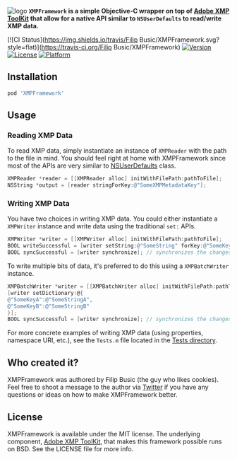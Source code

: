 ![logo][1]
__`XMPFramework` is a simple Objective-C wrapper on top of [Adobe XMP ToolKit][2] that allow for a native API similar to `NSUserDefaults` to read/write XMP data.__

[![CI Status](https://img.shields.io/travis/Filip Busic/XMPFramework.svg?style=flat)](https://travis-ci.org/Filip Busic/XMPFramework)
[![Version](https://img.shields.io/cocoapods/v/XMPFramework.svg?style=flat)](https://cocoapods.org/pods/XMPFramework)
[![License](https://img.shields.io/cocoapods/l/XMPFramework.svg?style=flat)](https://cocoapods.org/pods/XMPFramework)
[![Platform](https://img.shields.io/cocoapods/p/XMPFramework.svg?style=flat)](https://cocoapods.org/pods/XMPFramework)

## Installation
```ruby
pod 'XMPFramework'
```

## Usage

### Reading XMP Data

To read XMP data, simply instantiate an instance of `XMPReader` with the path to the file in mind. You should feel right at home with XMPFramework since most of the APIs are very similar to [NSUserDefaults][4] class.
```objective-c
XMPReader *reader = [[XMPReader alloc] initWithFilePath:pathToFile];
NSString *output = [reader stringForKey:@"SomeXMPMetadataKey"];
```

### Writing XMP Data

You have two choices in writing XMP data. You could either instantiate a `XMPWriter` instance and write data using the traditional `set:` APIs.
```objective-c
XMPWriter *writer = [[XMPWriter alloc] initWithFilePath:pathToFile];
BOOL writeSuccessful = [writer setString:@"SomeString" forKey:@"SomeKey"];
BOOL syncSuccessful = [writer synchronize]; // synchronizes the changes
```

To write multiple bits of data, it's preferred to do this using a `XMPBatchWriter` instance.
```objective-c
XMPBatchWriter *writer = [[XMPBatchWriter alloc] initWithFilePath:pathToFile];
[writer setDictionary:@{
@"SomeKeyA":@"SomeStringA",
@"SomeKeyB":@"SomeStringB"
}];
BOOL syncSuccessful = [writer synchronize]; // synchronizes the changes
```

For more concrete examples of writing XMP data (using properties, namespace URI, etc.), see the `Tests.m` file located in the [Tests directory][3].

## Who created it?

XMPFramework was authored by Filip Busic (the guy who likes cookies). Feel free to shoot a message to the author via [Twitter][5] if you have any questions or ideas on how to make XMPFramework better.

## License

XMPFramework is available under the MIT license. The underlying component, [Adobe XMP ToolKit][2], that makes this framework possible runs on BSD. See the LICENSE file for more info.

[1]: https://i.imgur.com/uWunVdE.png
[2]: https://github.com/IHEARTCOOKIES/Adobe-XMP-ToolKit
[3]: https://github.com/IHEARTCOOKIES/XMPFramework/blob/master/Example/Tests/Tests.m
[4]: https://developer.apple.com/documentation/foundation/nsuserdefaults
[5]: https://twitter.com/__unused
